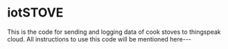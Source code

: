 # iotSTOVE
This is the code for sending and logging data of cook stoves to thingspeak cloud.
All instructions to use this code will be mentioned here---
